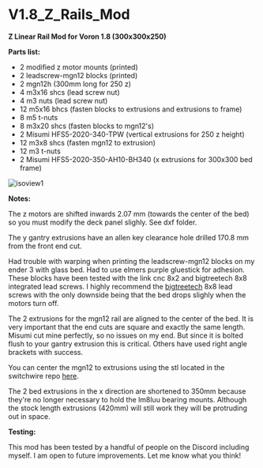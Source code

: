 # V1.8_Z_Rails_Mod
**Z Linear Rail Mod for Voron 1.8 (300x300x250)**

**Parts list:**
* 2 modified z motor mounts (printed)
* 2 leadscrew-mgn12 blocks  (printed)
* 2 mgn12h (300mm long for 250 z) 
* 4 m3x16 shcs (lead screw nut)
* 4 m3 nuts (lead screw nut)
* 12 m5x16 bhcs (fasten blocks to extrusions and extrusions to frame)
* 8 m5 t-nuts 
* 8 m3x20 shcs (fasten blocks to mgn12's)
* 2 Misumi HFS5-2020-340-TPW (vertical extrusions for 250 z height)
* 12 m3x8 shcs (fasten mgn12 to extrusion)
* 12 m3 t-nuts
* 2 Misumi HFS5-2020-350-AH10-BH340 (x extrusions for 300x300 bed frame)



![isoview1](/isoview1.png)


**Notes:**

The z motors are shifted inwards 2.07 mm (towards the center of the bed) so you must modify the deck panel slighly. See dxf folder.

The y gantry extrusions have an allen key clearance hole drilled 170.8 mm from the front end cut.

Had trouble with warping when printing the leadscrew-mgn12 blocks on my ender 3 with glass bed. Had to use elmers purple gluestick for adhesion.
These blocks have been tested with the link cnc 8x2 and bigtreetech 8x8 integrated lead screws. I highly recommend the [bigtreetech](https://www.aliexpress.com/item/32977907686.html?spm=a2g0s.9042311.0.0.43bf4c4drPPHbq) 8x8 lead screws with the only downside being that the bed drops slighly when the motors turn off. 

The 2 extrusions for the mgn12 rail are aligned to the center of the bed. It is very important that the end cuts are square and exactly the same length. Misumi cut mine perfectly, so no issues on my end. But since it is bolted flush to your gantry extrusion this is critical. Others have used right angle brackets with success.

You can center the mgn12 to extrusions using the stl located in the switchwire repo [here](https://github.com/VoronDesign/Voron-Switchwire/blob/master/STL/Gantry/2020_MGN12_guide_x2.stl).

The 2 bed extrusions in the x direction are shortened to 350mm because they're no longer necessary to hold the lm8luu bearing mounts. Although the stock length extrusions (420mm) will still work they will be protruding out in space.

**Testing:**

This mod has been tested by a handful of people on the Discord including myself. I am open to future improvements. Let me know what you think!

